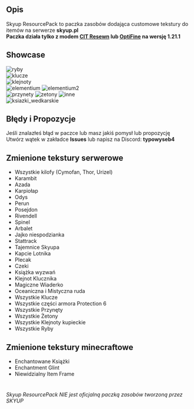 ## Opis
Skyup ResourcePack to paczka zasobów dodająca customowe tekstury do itemów na serwerze **skyup.pl** <br>
**Paczka działa tylko z modem [CIT Resewn](https://modrinth.com/mod/cit-resewn) lub [OptiFine](optifine.net) na wersję 1.21.1**
## Showcase
![ryby](https://github.com/TYPOWYSEB4/Skyup-ResourcePack/blob/main/ryby.png?raw=true) <br>
![klucze](https://github.com/TYPOWYSEB4/Skyup-ResourcePack/blob/main/klucze.png?raw=true) <br>
![klejnoty](https://github.com/TYPOWYSEB4/Skyup-ResourcePack/blob/main/klejnoty.png?raw=true) <br>
![elementium](https://github.com/TYPOWYSEB4/Skyup-ResourcePack/blob/main/elementium.png?raw=true)
![elementium2](https://github.com/TYPOWYSEB4/Skyup-ResourcePack/blob/main/elementium2.png?raw=true) <br>
![przynety](https://github.com/TYPOWYSEB4/Skyup-ResourcePack/blob/main/przynety.png?raw=true)
![zetony](https://github.com/TYPOWYSEB4/Skyup-ResourcePack/blob/main/zetony.png?raw=true)
![inne](https://github.com/TYPOWYSEB4/Skyup-ResourcePack/blob/main/inne.png?raw=true) <br>
![ksiazki_wedkarskie](https://github.com/TYPOWYSEB4/Skyup-ResourcePack/blob/main/wedkarskie_ksiazki.png?raw=true)
## Błędy i Propozycje
Jeśli znalazłeś błąd w paczce lub masz jakiś pomysł lub propozycję <br>
Utwórz wątek w zakładce <b>Issues</b> lub napisz na Discord: <b>typowyseb4</b>
## Zmienione tekstury serwerowe
- Wszystkie kilofy (Cymofan, Thor, Urizel)
- Karambit
- Azada
- Karpiołap
- Odys
- Perun
- Posejdon
- Rivendell
- Spinel
- Arbalet
- Jajko niespodzianka
- Stattrack
- Tajemnice Skyupa
- Kapcie Lotnika
- Plecak
- Czeki
- Książka wyzwań
- Klejnot Klucznika
- Magiczne Wiaderko
- Oceaniczna i Mistyczna ruda
- Wszystkie Klucze
- Wszystkie części armora Protection 6
- Wszystkie Przynęty
- Wszystkie Żetony
- Wszystkie Klejnoty kupieckie
- Wszystkie Ryby
## Zmienione tekstury minecraftowe
- Enchantowane Książki
- Enchantment Glint
- Niewidzialny Item Frame
#
*Skyup ResourcePack NIE jest oficjalną paczką zasobów tworzoną przez SKYUP*

